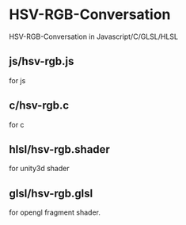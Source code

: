 # HSV-RGB-Conversation
HSV-RGB-Conversation in Javascript/C/GLSL/HLSL

## js/hsv-rgb.js 
for js

## c/hsv-rgb.c
for c 

## hlsl/hsv-rgb.shader
for unity3d shader

## glsl/hsv-rgb.glsl
for opengl fragment shader.
